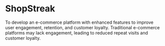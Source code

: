 # ShopStreak
To develop an e-commerce platform with enhanced features to improve user engagement, retention, and customer loyalty. Traditional e-commerce platforms may lack engagement, leading to reduced repeat visits and customer loyalty. 
